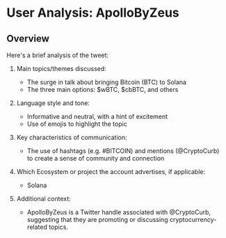 # User Analysis: ApolloByZeus

## Overview

Here's a brief analysis of the tweet:

1. Main topics/themes discussed:
   - The surge in talk about bringing Bitcoin (BTC) to Solana
   - The three main options: $wBTC, $cbBTC, and others

2. Language style and tone:
   - Informative and neutral, with a hint of excitement
   - Use of emojis to highlight the topic

3. Key characteristics of communication:
   - The use of hashtags (e.g. #BITCOIN) and mentions (@CryptoCurb) to create a sense of community and connection

4. Which Ecosystem or project the account advertises, if applicable:
   - Solana

5. Additional context:
   - ApolloByZeus is a Twitter handle associated with @CryptoCurb, suggesting that they are promoting or discussing cryptocurrency-related topics.